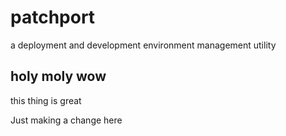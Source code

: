 # patchport

a deployment and development environment management utility

## holy moly wow

this thing is great

Just making a change here
